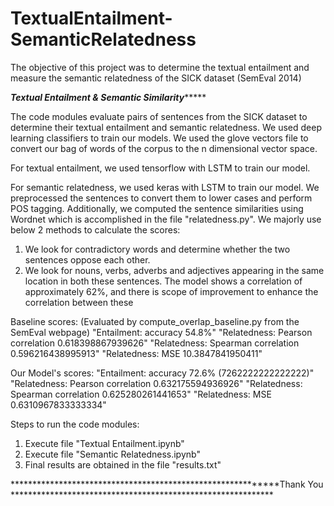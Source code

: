 # TextualEntailment-SemanticRelatedness
The objective of this project was to determine the textual entailment and measure the semantic relatedness of the SICK dataset (SemEval 2014)

*******************************************Textual Entailment & Semantic Similarity************************************************

The code modules evaluate pairs of sentences from the SICK dataset to determine their textual entailment and semantic relatedness. 
We used deep learning classifiers to train our models. We used the glove vectors file to convert our bag of words of the corpus to the n dimensional vector space.

For textual entailment, we used tensorflow with LSTM to train our model. 

For semantic relatedness, we used keras with LSTM to train our model. We preprocessed the sentences to convert them to lower cases and perform POS tagging. Additionally, we computed the sentence similarities using Wordnet which is 
accomplished in the file "relatedness.py". We majorly use below 2 methods to calculate the scores:
1. We look for contradictory words and determine whether the two sentences oppose each other.
2. We look for nouns, verbs, adverbs and adjectives appearing in the same location in both these sentences.
The model shows a correlation of approximately 62%, and there is scope of improvement to enhance the correlation between these 


Baseline scores: (Evaluated by compute_overlap_baseline.py from the SemEval webpage)
"Entailment: accuracy 54.8%"
"Relatedness: Pearson correlation 0.618398867939626"
"Relatedness: Spearman correlation 0.596216438995913"
"Relatedness: MSE 10.3847841950411"

Our Model's scores:
"Entailment: accuracy 72.6% (7262222222222222)"
"Relatedness: Pearson correlation 0.632175594936926"
"Relatedness: Spearman correlation 0.625280261441653"
"Relatedness: MSE 0.6310967833333334"


Steps to run the code modules:
1. Execute file "Textual Entailment.ipynb"
2. Execute file "Semantic Relatedness.ipynb"
3. Final results are obtained in the file "results.txt"


************************************************************Thank You ************************************************************
